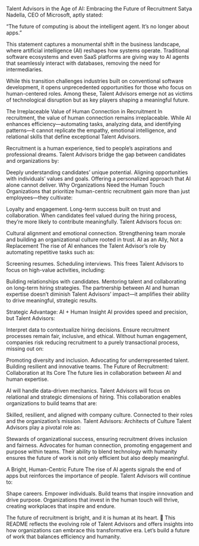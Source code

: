 Talent Advisors in the Age of AI: Embracing the Future of Recruitment
Satya Nadella, CEO of Microsoft, aptly stated:

“The future of computing is about the intelligent agent. It’s no longer about apps.”

This statement captures a monumental shift in the business landscape, where artificial intelligence (AI) reshapes how systems operate. Traditional software ecosystems and even SaaS platforms are giving way to AI agents that seamlessly interact with databases, removing the need for intermediaries.

While this transition challenges industries built on conventional software development, it opens unprecedented opportunities for those who focus on human-centered roles. Among these, Talent Advisors emerge not as victims of technological disruption but as key players shaping a meaningful future.

The Irreplaceable Value of Human Connection in Recruitment
In recruitment, the value of human connection remains irreplaceable. While AI enhances efficiency—automating tasks, analyzing data, and identifying patterns—it cannot replicate the empathy, emotional intelligence, and relational skills that define exceptional Talent Advisors.

Recruitment is a human experience, tied to people’s aspirations and professional dreams. Talent Advisors bridge the gap between candidates and organizations by:

Deeply understanding candidates’ unique potential.
Aligning opportunities with individuals’ values and goals.
Offering a personalized approach that AI alone cannot deliver.
Why Organizations Need the Human Touch
Organizations that prioritize human-centric recruitment gain more than just employees—they cultivate:

Loyalty and engagement.
Long-term success built on trust and collaboration.
When candidates feel valued during the hiring process, they’re more likely to contribute meaningfully. Talent Advisors focus on:

Cultural alignment and emotional connection.
Strengthening team morale and building an organizational culture rooted in trust.
AI as an Ally, Not a Replacement
The rise of AI enhances the Talent Advisor’s role by automating repetitive tasks such as:

Screening resumes.
Scheduling interviews.
This frees Talent Advisors to focus on high-value activities, including:

Building relationships with candidates.
Mentoring talent and collaborating on long-term hiring strategies.
The partnership between AI and human expertise doesn’t diminish Talent Advisors’ impact—it amplifies their ability to drive meaningful, strategic results.

Strategic Advantage: AI + Human Insight
AI provides speed and precision, but Talent Advisors:

Interpret data to contextualize hiring decisions.
Ensure recruitment processes remain fair, inclusive, and ethical.
Without human engagement, companies risk reducing recruitment to a purely transactional process, missing out on:

Promoting diversity and inclusion.
Advocating for underrepresented talent.
Building resilient and innovative teams.
The Future of Recruitment: Collaboration at Its Core
The future lies in collaboration between AI and human expertise.

AI will handle data-driven mechanics.
Talent Advisors will focus on relational and strategic dimensions of hiring.
This collaboration enables organizations to build teams that are:

Skilled, resilient, and aligned with company culture.
Connected to their roles and the organization’s mission.
Talent Advisors: Architects of Culture
Talent Advisors play a pivotal role as:

Stewards of organizational success, ensuring recruitment drives inclusion and fairness.
Advocates for human connection, promoting engagement and purpose within teams.
Their ability to blend technology with humanity ensures the future of work is not only efficient but also deeply meaningful.

A Bright, Human-Centric Future
The rise of AI agents signals the end of apps but reinforces the importance of people. Talent Advisors will continue to:

Shape careers.
Empower individuals.
Build teams that inspire innovation and drive purpose.
Organizations that invest in the human touch will thrive, creating workplaces that inspire and endure.

The future of recruitment is bright, and it is human at its heart. 🌟
This README reflects the evolving role of Talent Advisors and offers insights into how organizations can embrace this transformative era. Let’s build a future of work that balances efficiency and humanity.
